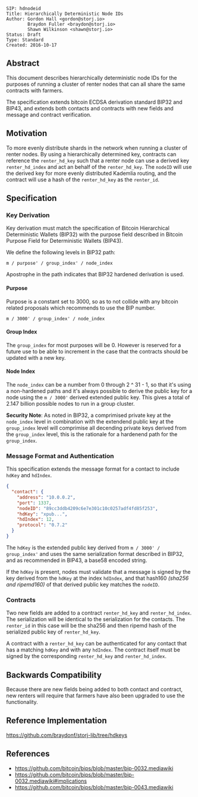 ```
SIP: hdnodeid
Title: Hierarchically Deterministic Node IDs
Author: Gordon Hall <gordon@storj.io>
        Braydon Fuller <braydon@storj.io>
        Shawn Wilkinson <shawn@storj.io>
Status: Draft
Type: Standard
Created: 2016-10-17
```

Abstract
--------

This document describes hierarchically deterministic node IDs for the purposes of running a cluster of renter nodes that can all share the same contracts with farmers.

The specification extends bitcoin ECDSA derivation standard BIP32 and BIP43, and extends both contacts and contracts with new fields and message and contract verification.

Motivation
----------

To more evenly distribute shards in the network when running a cluster of renter nodes. By using a hierarchically determined key, contracts can reference the `renter_hd_key` such that a renter node can use a derived key `renter_hd_index` and act an behalf of the `renter_hd_key`. The `nodeID` will use the derived key for more evenly distributed Kademlia routing, and the contract will use a hash of the `renter_hd_key` as the `renter_id`.

Specification
-------------

### Key Derivation

Key derivation must match the specification of Bitcoin Hierarchical Deterministic Wallets (BIP32) with the purpose field described in Bitcoin Purpose Field for Deterministic Wallets (BIP43).

We define the following levels in BIP32 path:

```
m / purpose' / group_index' / node_index
```

Apostrophe in the path indicates that BIP32 hardened derivation is used.

#### Purpose

Purpose is a constant set to 3000, so as to not collide with any bitcoin related proposals which recommends to use the BIP number.

```
m / 3000' / group_index' / node_index
```

#### Group Index

The `group_index` for most purposes will be 0. However is reserved for a future use to be able to increment in the case that the contracts should be updated with a new key.

#### Node Index

The `node_index` can be a number from 0 through 2 ^ 31 - 1, so that it's using a non-hardened paths and it's always possible to derive the public key for a node using the `m / 3000'` derived extended public key. This gives a total of 2.147 billion possible nodes to run in a group cluster.

**Security Note**: As noted in BIP32, a comprimised private key at the `node_index` level in combination with the extendend public key at the `group_index` level will comprimise all decending private keys derived from the `group_index` level, this is the rationale for a hardenend path for the `group_index`.

### Message Format and Authentication

This specification extends the message format for a contact to include `hdKey` and `hdIndex`.

```json
{
  "contact": {
    "address": "10.0.0.2",
    "port": 1337,
    "nodeID": "89cc3ddb4209c6e7e301c10c0257adf4fd85f253",
    "hdKey": "xpub...",
    "hdIndex": 12,
    "protocol": "0.7.2"
  }
}
```

The `hdKey` is the extended public key derived from `m / 3000' / group_index'` and uses the same serialization format described in BIP32, and as recommended in BIP43, a base58 encoded string.

If the `hdKey` is present, nodes must validate that a message is signed by the key derived from the `hdKey` at the index `hdIndex`, and that hash160 *(sha256 and ripemd160)* of that derived public key matches the `nodeID`.

### Contracts

Two new fields are added to a contract `renter_hd_key` and `renter_hd_index`. The serialization will be identical to the serialization for the contacts. The `renter_id` in this case will be the sha256 and then ripemd hash of the serialized public key of `renter_hd_key`.

A contract with a `renter_hd_key` can be authenticated for any contact that has a matching `hdKey` and with any `hdIndex`. The contract itself must be signed by the corresponding `renter_hd_key` and `renter_hd_index`.

Backwards Compatibility
----------------------

Because there are new fields being added to both contact and contract, new renters will require that farmers have also been upgraded to use the functionality.

Reference Implementation
-----------------------

https://github.com/braydonf/storj-lib/tree/hdkeys

References
-------------
- https://github.com/bitcoin/bips/blob/master/bip-0032.mediawiki
- https://github.com/bitcoin/bips/blob/master/bip-0032.mediawiki#implications
- https://github.com/bitcoin/bips/blob/master/bip-0043.mediawiki